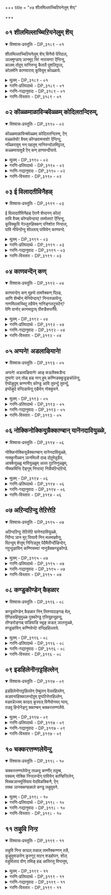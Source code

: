 +++
title = "०७ शीलमिल्लाच्चिऱियनेलुम् शॆय्"

+++


## ०१ शीलमिल्लाच्चिऱियनेलुम् शॆय्

<details open><summary>विश्वास-प्रस्तुतिः - DP_३१८९ - ०१</summary>

शीलमिल्लाच्चिऱियनेलुम् शॆय् विनैयो पॆरिदाल्,  
ञालमुण्डाय् ञानमूर् त्ति\! नारायणा\! ऎन्ऱिन्ऱु,  
कालम् तोऱुम् यानिरुन्दु कैतलै पूशलिट्टाल्,  
कोलमेनि काणवाराय् कूवियुम् कॊळ्ळाये.
</details>

<details><summary>मूलम् - DP_३१८९ - ०१</summary>

शीलमिल्लाच्चिऱियनेलुम् शॆय् विनैयो पॆरिदाल्,  
ञालमुण्डाय् ञानमूर् त्ति\! नारायणा\! ऎन्ऱिन्ऱु,  
कालम् तोऱुम् यानिरुन्दु कैतलै पूशलिट्टाल्,  
कोलमेनि काणवाराय् कूवियुम् कॊळ्ळाये.
</details>

<details><summary>गरणि-प्रतिपदार्थः - DP_३१८९ - ०१</summary>

शीलम् इल्ला = सद्गुणवॊन्दू इल्लद, चिऱियन् एलुम् = चिक्कवनादरू \(अल्पनादरू\), शॆय् विनैयो = माडिद पापवादरो, पॆरिदु आल् = हिरिदु \(बलुहॆच्चु\) अय्यो\!, ञालम् उण्डाय् = लोकगळन्नुण्डवने, ञानम्मूर् त्ति = ज्ञानस्वरूपियादवने \(ज्ञानवन्ने रूपवागि उळ्ळवने\), नारायणा = नारायणा, ऎन्ऱुऎन्ऱु = ऎन्नुत्ता ऎन्नुत्ता, कालम् दोऱुम् = ऎल्ला कालदल्लू, यान् = नानु, इरुन्दु= इरुत्ता, कैतलै इट्टाल् पूशल् = कैयन्नु तलॆयमेलॆ जोडिसि इट्टरू, कोलम् मेनि= सुन्दरवाद रूपवन्नु काणवाराय् = काणिसलारॆयल्ल, कूवियुम् = कूगि करदरू, कॊळ्ळाये = \(नन्न बिन्नहवन्नु\) स्वीकरिसलारॆयल्ल. 
</details>

<details><summary>गरणि-गद्यानुवादः - DP_३१८९ - ०१</summary>

सद्गुणवॊन्दू इल्लद चिक्कवनादरू \(अल्पनादरू\), माडिद पापवो बहळ हॆच्चु\! अय्यो\!\! लोकगळन्नुण्डवने, ज्ञानवन्ने रूपवागि \(देहवागि\) उळ्ळवने, नारायणा ऎन्दु ऎन्दु, ऎल्ला कालदल्लू नानु इरुत्ता कैयन्नु तलॆय मेलॆ जोडिसि इट्टरू, सुन्दरवाद \(निन्न\) स्वरूपदिन्द काणिसलारॆयल्ल\! कूगि करॆदरू \(नन्न बिन्नहवन्नु\) स्वीकरिसलारॆयल्ल\! 
</details>

<details><summary>गरणि-विस्तारः - DP_३१८९ - ०१</summary>

इदु तत्त्वपूर्णवाद पाशुर. भगवन्तनन्नु आश्रयिसुवुदु हेगॆ, अवन कृपॆगॆ पात्रनागुवुदक्कॆ बेकागुव मनस्सिन परिपाकवेनु, ऎम्बुदन्नु तिळिसुत्तदॆ. इन्नॊन्दु रीतियल्लि हेळबहुदादरॆ, भगवन्तनल्लि ’प्रपत्ति’ माडुव बगॆयन्नु तिळिसुत्तदॆ.

“शीलमिल्लाच्चिऱियन्” – नन्नल्लि ऒळ्ळॆय नडतॆयिल्ल. सद्गुणगळन्तु इल्लवे इल्ल. नानु बहळ अल्प मनुष्य. कॆलसक्कॆ बारदवनु. 

“शॆय् विनै पॆरिदु” – \(आदरॆ\), नन्न पादकर्मगळु अगाधवागिवॆ. ई ऎरडु विषयगळु ननगॆ चॆन्नागि अरिवागिदॆ. नन्न अल्पतन, नन्न कडुपाप, \(इवक्कॆ बरुव फलवन्नरितु ननगॆ भयवागिदॆ. आ नरक बाधॆय अरिवू ननगॆ आगिदॆ. आद्दरिन्द नानु निन्नन्नु बिडदॆ आश्रयिसिद्देनॆ\). 

इदु ’नन्न’ ऎन्दरॆ चेतनन विषय. 

“ञालम् उण्डाय्, ञानमूर् त्ति, नारायणा” – ई भागवॆल्ल सर्वेश्वरन सद्गुणगळ स्तुति. भगवन्तनु सर्वरक्षक. ऎल्ला चेतनाचेतन वस्तुगळन्नूई ऎल्ल कालदल्लू रक्षिसतक्कवनु. प्रळयकाल बन्दाग, सृष्टियॆल्लवू नाशवागद हागॆ, अदन्नॆल्ला ऒट्टागि कबळिसि, तन्न हॊट्टॆयल्लिट्टुकॊण्डु, मत्तॊन्दु सृष्टि समयदवरॆगॆ ऎल्लवन्नू कापाडुत्तानॆ. आद्दरिन्द अवनु ’लोकगळन्नुण्डवनु”. अवनु सर्वज्ञमूर्ति. ज्ञानवन्ने तन्न स्वरूपवन्नागि उळ्ळवनु. आद्दरिन्द अवनु “ज्ञानमूर्ति” अवनन्नु आश्रयिसुव ऎल्ल चेतनरन्नु नरकयातनॆयिन्द उद्धरिसतक्कवनु. आद्दरिन्द अवनु “नारायण”. 

भगवन्तन गुणस्वभावगळिगू, अवन आश्चर्याद्भुतलीलॆगळिगू तक्कन्तॆ, अवुगळन्नु कीर्तिसुवन्थ दिव्यनामगळन्नु कीर्तिसुत्ता, अवनन्नु स्मरिसिकॊळ्ळुवुदु. 

भगवन्तनन्नु ऎडॆबिडदन्तॆ स्तुतिसुत्ता, हाडुत्त, कालकळॆयुव मनुष्यन विषयदल्लि भगवन्तनु कनिकरिसुत्तानॆ. 

“कोलमेनि काणवाराय्, कूवियुम् कॊळ्ळाये” – भगवन्त, निन्नन्नु ऎडॆबिडदन्तॆ भजिसुत्तिद्दरू नीनु नन्नल्लि कनिकरिसलिल्लवल्ल. निन्न दिव्यसुन्दर स्वरूपवन्नु तोरिसलिल्लवल्ल. इष्टु कूगिकरॆदरू नीनु नन्नल्लि कृपॆदोरलिल्लवल्ल\! 

हीगॆ भक्तनादवनु भगवन्तनल्लि अङ्गलाचि बेडुवुदु. 

आळ्वाररु हेळुत्तारॆ- भगवन्त नीनु सर्वज्ञमूर्ति. ज्ञानवन्ने निन्न स्वरूपवागि उळ्लवनु. सर्वरक्षक नीनु. नरकदिन्द ऎल्ल चेतनरन्नू उद्धरिसतक्कवनु. नानादरो यावॊन्दु ऒळ्ळॆय गुणविल्लदवनु. नन्न नडतॆयू चॆन्नागिल्ल – कॆट्टद्दु. कडुपापि, ऎल्ल बगॆयल्लू नानु कॆलसक्कॆ बारदवनु. इन्थ नन्नन्नु कृपॆमाडि उद्धरिसॆन्दु निन्नन्नु आश्रयिसिद्देनॆ. निन्न नाना दिव्यनामगळन्नु ऎडॆबिडदन्तॆ हेळुत्ता इरुत्तेनॆ. नन्न कैगळन्नु जोडिसि तलॆय मेलिरिसिकॊण्डु, ’नीने गति’ ऎन्दु निन्नल्लि शरणु होगुत्तेनॆ, आदरू, नीनु नन्नल्लि करुणॆतोरि, निन्न दिव्यसुन्दररूपवन्नु तोरिसलिल्लवल्ल\! कूगि करॆदरू कनिकरिसबारदे? 

’प्रपत्ति’यल्लि – तन्नन्नु \(चेतननु\) अल्पनॆन्दू, कॆलसक्कॆ बारदवनॆन्दू, कडुपापियॆन्दू, अरितु हळिदुकॊळ्ळुवुदु. भगवन्तनन्नु सर्वज्ञनॆन्दू, सर्वरक्षकनॆन्दू, अनन्तकल्याणगुणगळुळ्ळवनॆन्दू, चेतननन्नु नरकदिन्द उद्धरिसुववनॆन्दू हॊगळुवुदु. तनगॆ भगवन्तनॊब्बने दिक्कु ऎन्दु दृढवागि नम्बि अवनु तिरुवडिगळन्नु बिडदॆ आश्रयिसुवुदु. “नीने गति” ऎम्बुदु अदर मूल तत्त्व. भगवद्विषयवन्नु सदा ऒन्दल्ल ऒन्दु रीतियल्लि तिळियलु यत्निसुवुदु. भगवन्तनिगे तन्न ऎल्ल भारवन्नू वहिसिबिडुवुदु – इवु बलु मुख्य.
</details>

## ०२ कॊळ्ळमाळाविन्बवॆळ्ळम् कोदिलतन्दिरुम्,

<details open><summary>विश्वास-प्रस्तुतिः - DP_३१९० - ०२</summary>

कॊळ्ळमाळाविन्बवॆळ्ळम् कोदिलतन्दिरुम्, ऎन्  
वळ्ळलेयो\! वैयम् कॊण्डवामनावो\! ऎन्ऱिन्ऱु,  
नळ्ळिरावुम् नन् पहलुम् नानिरुन्दोलमिट्टाल्,  
कळ्ळमायावुन्नै ऎन् कण् हाणवन्दीयाये.
</details>

<details><summary>मूलम् - DP_३१९० - ०२</summary>

कॊळ्ळमाळाविन्बवॆळ्ळम् कोदिलतन्दिरुम्, ऎन्  
वळ्ळलेयो\! वैयम् कॊण्डवामनावो\! ऎन्ऱिन्ऱु,  
नळ्ळिरावुम् नन् पहलुम् नानिरुन्दोलमिट्टाल्,  
कळ्ळमायावुन्नै ऎन् कण् हाणवन्दीयाये.
</details>

<details><summary>गरणि-प्रतिपदार्थः - DP_३१९० - ०२</summary>

कॊळ्ळ = अनुभविसुत्ता इद्दरू, माळा = तृप्तियिल्लद \(मुगियद\), इन्बम् वॆळ्ळम् = आनन्दद प्रवाहवन्नु, कोदिल \(कोदु इल\) = कॊरतॆ इल्लदन्तॆ, तन्दिरुम् = दयॆनीडिरुव, ऎन् = नन्न वळ्ळलै = महोपकारियन्नु \(औदार्यवुळ्ळवनन्नु\), वैयम् कॊण्ड = ऎल्ल लोकगळन्नू दानवागि पडॆद, वामना = वामनमूर्तिये, ओ ओ ऎन्ऱ ऎन्ऱु = अङ्गलाचि करॆयुत्ता, नळ् रावुम् = नडुरात्रियू, नल्पहलुम् = \(ऒळ्ळॆय\) नडुहगलू, नान् = नानु, इरुन्दु = आशॆयिन्द इरुत्ता, ओलम् इट्टाल् = कूगि करॆयुत्तिद्दरू, कळ्ळम्माया = कृत्रिमनाद मायाविये, उन्नै = निन्नन्नु, ऎन् कण् = नन्न कण्णुगळु, काण = काणुवन्तॆ \(कण्डु आनन्दिसुवन्तॆ\), वन्दु = बन्दु, ईयाये \(सन्तोषवन्नु\) कॊडलारॆया? 
</details>

<details><summary>गरणि-गद्यानुवादः - DP_३१९० - ०२</summary>

अनुभविसुत्ता इद्दरू मुगियद आनन्दद प्रवाहवन्नु कॊरतॆ इल्लदन्तॆ दयॆनीडिरुव नन्न महोपकारियन्नु ऎल्ला लोकगळन्नू दानवागि पडॆदुकॊण्ड वामना ऎन्दु अङ्गलाचि करॆयुत्ता नडुरात्रियू नडुहगलू \(हगलू इरुळू\) नानु आशॆयिन्द कूडि कूगि करॆयुत्तिद्दरू कृत्रिमनाद \(कपट\) मायाविये, निन्नन्नु नन्न कण्णुगळु काणुवन्तॆ \(कण्डु आनन्दिसुवन्तॆ\) बन्दु \(सन्तोषवन्नु\) कॊडलारॆया? 
</details>

<details><summary>गरणि-विस्तारः - DP_३१९० - ०२</summary>

ई पाशुरदल्लि तावु बहळ आशॆयिन्द भजिसुत्तिरुव सर्वेश्वरन दिव्यस्वरूपवन्नु कण्तुम्ब काणबेकॆन्दु आळ्वाररु तम्म अतीव तवकवन्नु तोडिकॊळ्ळुत्तारॆ. 

भगवन्तनु कृपाळु. परमोपकारि. आश्रितरन्नु बिडदॆ रक्षिसतक्कवनु. अवरन्नु उद्धरिसुत्तानॆ. आदरॆ, अवनु आश्चर्यकारि. यारिगॆ याव बगॆयल्लि तानु प्रत्यक्षवागि, दर्शनकॊट्टु, हेगॆ अवरन्नु उद्धरिसुवनु ऎम्बुदक्कॆ ’वामना’वतारवे साक्षि. वामननागि बन्दु पडॆदुकॊण्डद्दु मूरु हॆज्जॆ नॆलवन्नु. अदे मूरु हॆज्जॆगळ अळतॆयिन्द ऎल्ला लोकगळन्नू तन्नदागिमाडिकॊण्डद्दल्लदॆ, दानवन्नु मनसार नीडिद बलिचक्रवर्तियन्नू उद्धरिसिदनु. 

आळ्वाररु हेळुत्तारॆ- भगवन्त, निन्नन्नु भजिसि, पूजिसि, नलिदु, हाडुत्तिरुव ननगॆ तृप्तियागुवन्तॆ, आनन्दद प्रवाहवन्ने नन्न कडॆगॆ हरिसि उपकारमाडिद्दी. निन्नन्नु कण्तुम्ब नोडबेकॆम्ब हम्बल ननगॆ बहळवागिदॆ. अदक्कागि नानु हगलू इरुळू ऎडॆबिडदन्तॆ निन्न दिव्यनामगळन्नु बळसिकॊण्डु निन्नन्नु कूगिकरॆयुत्तले इद्देनॆ. निन्न दिव्यसुन्दर रूपवन्नु नन्न कण्णुगळु तृप्तियिन्द नोडि आनन्दिसुवन्तॆ प्रत्यक्षवागि निल्ललारॆयल्ल\! 

भगवन्तनॊडनॆ कूडिकॊळ्ळुव तनक भक्तनिगॆ तृप्ति ऎम्बुदिल्ल. अवन आशॆगॆ कॊनॆयिल्ल. अदु हॆच्चुत्तले होगुवुदु.
</details>

## ०३ ई विलादतीविनैहळ्

<details open><summary>विश्वास-प्रस्तुतिः - DP_३१९१ - ०३</summary>

ई विलादतीविनैहळ् ऎत्तनै शॆय्दनन् कॊल्\!  
तावि वैयम् कॊण्डवॆन्दाय्\! तामोतरा\! ऎन्ऱिन्ऱु,  
कूविक्कूवि नॆञ्जुरुहिक्कण् पनिशोरा निन्ऱाल्,  
पावि नीयॆन्ऱॊन्ऱु शॊल्लाय् पावियेन् काणवन्दे.
</details>

<details><summary>मूलम् - DP_३१९१ - ०३</summary>

ई विलादतीविनैहळ् ऎत्तनै शॆय्दनन् कॊल्\!  
तावि वैयम् कॊण्डवॆन्दाय्\! तामोतरा\! ऎन्ऱिन्ऱु,  
कूविक्कूवि नॆञ्जुरुहिक्कण् पनिशोरा निन्ऱाल्,  
पावि नीयॆन्ऱॊन्ऱु शॊल्लाय् पावियेन् काणवन्दे.
</details>

<details><summary>गरणि-प्रतिपदार्थः - DP_३१९१ - ०३</summary>

ईवु इलाद = कॊनॆयिल्लदन्तॆ, तीविनैहळ् = पापकार्यगळन्नु, ऎत्तनै = ऎष्टन्नो, \(ऎष्टु\) शॆय् दनन् कॊल् = माडिद्देनो काणॆ, तावि = बॆळॆदु \(विस्तरिसि\), वैयम् = लोकगळन्नु, कॊण्ड = अळॆदुकॊण्ड, ऎन् ताय् = नन्न तन्दॆये, तामोतरा = दामोदरा, ऎन्ऱुऎन्ऱु = ऎन्नुत्ता ऎन्नुत्ता, कूवि कूवि = कूगि कूगि, नॆञ्जु = मनस्सु, उरुहि = करगि, कण् = कण्णुगळल्लि, पनि शोरानिन्ऱाल् = नीरु सुरियुत्तिरलागि, पाविनी= नीनु पापि, ऎन्ऱु = ऎन्दु \(बगॆदु\), ऒन्ऱु शॊल्लाय् = ऒन्दन्नू \(एनन्नू\) हेळलारॆयल्ल, पावियेन् = पापियाद नानु, काण = नोडुवन्तॆ, वन्दे = बन्दु. 
</details>

<details><summary>गरणि-गद्यानुवादः - DP_३१९१ - ०३</summary>

कॊनॆयिल्लदन्तॆ पापकार्यगळन्नु ऎष्टॆष्टु माडिद्देनो काणॆ. बॆळॆदु\(विस्तरिसि\) लोकगळन्नु अळॆदुकॊण्ड नन्न स्वामिये, दामोदरा ऎन्नुत्ता ऎन्नुत्ता कूगि कूगि, मनस्सु करगि, कण्णुगळल्लि नीरु सुरिसुत्तिरलागि, नीनु पापि ऎन्दु बगॆदु एनॊन्दन्नू हेळलारॆयल्ल, पापियाद नानु काणुवन्तॆ बन्दु. 
</details>

<details><summary>गरणि-विस्तारः - DP_३१९१ - ०३</summary>

हिन्दिन पाशुरद विषयवन्नु इल्लियू मुन्दुवरिसलागुत्तदॆ. “तावि वैयुम् कॊण्ड वॆन्दाय्” – इदु भगवन्तन अप्रतिम अद्भुत सामर्थ्यवन्नु तिळिसुत्तदॆ. भगवन्तनु वामनवटुवागि बलिचक्रवर्तियल्लि मूरडि नॆलवन्नुयाचिसि, पडॆदुकॊण्ड बळिक, ताने त्रिविक्रमनागि बॆळॆदनु. मत्तु तन्न ऒन्दु पादवन्नु विस्तरिसि इडिय भूमण्डलवन्नु अळॆदुकॊण्डनु. मत्तॊन्दु पादवन्नु विस्तरिसि, मेलण एळु लोकगळन्नू व्यापिसि, अळॆदुकॊण्डनु. मूरनॆय हॆज्जॆय नॆलक्कागि ऎल्लियू स्थळविल्लदिद्दुदरिन्द, अदन्नु बलिचक्रवर्तिय तलॆय मेलिट्टु अवनन्नु अनुग्रहिसिदनु. 

“दामोदरा” – इदु भगवन्तन श्रीकृष्णावतारद प्रसङ्गवन्नु हेळुत्तदॆ. श्रीकृष्णनु बालकनागि नन्दगोकुलदल्लि बॆळॆयुत्तिरुवाग, अवनु नाना चेष्टॆगळन्नु माडुत्तिद्दनु. गॊल्लतियर मनॆगळिगॆ कळ्ळतनदिन्द प्रवेशिसि, अवरु कूडिट्टिद्द बॆण्णॆ, तुप्प, मॊसरन्नु तिन्दु बिडुत्तिद्दनु. गॊल्लतियरु यशोदॆयु गण्टुगण्टाद तुण्डुहग्गदिन्द अवनन्नु कट्टिहाकिदळु. हग्गदिन्द ऒरळुकल्लिगॆ कट्टि हाकिसिकॊण्ड कारणदिन्द अवनिगॆ “दामोदर” ऎन्दु हॆसरायितु. 

आळ्वाररु हेळुत्तारॆ- भगवन्त, नन्न स्थितियेनॆन्दु ननगॆ चॆन्नागि अरिविदॆ. जन्मजन्मान्तरगळिन्दलू नानु ऎष्टॆष्टु पापगळन्नु माडिद्देनॆयो काणॆ. नानु कडुपापि ऎम्बुदन्नु नानु चॆन्नागि बल्लॆ. नीनादरो महामहिम. हॆज्जॆगळन्नु विस्तरिसि, लोकगळन्नॆल्ला अळॆदुकॊण्डवनु नीनु. नन्नल्लि नीनु कनिकरिसबहुदॆन्दु निन्न दिव्यनामगळन्नु हिडिदु ऎडॆबिडदन्तॆ निन्नन्नु कूगि करॆयुत्तिद्देनॆ. नन्न कण्णुगळल्लि नीरु तुम्बिकॊळ्ळुत्तदॆ. नीरु सुरियुत्तदॆ. नन्न ई स्थितियल्लियू नन्नल्लि असड्डॆ तोरबहुदे? कनिकरिसबारदे? अथवा, नन्नन्नु ’पापि’ ऎन्दु बगॆदॆया? निन्नन्नु नानु कण्णार कण्डु नलिदाडुवन्तॆ नन्न मुन्दॆ बन्दु तोरिकॊळ्ळबारदे?
</details>

## ०४ काणवन्दॆन् कण्

<details open><summary>विश्वास-प्रस्तुतिः - DP_३१९२ - ०४</summary>

काणवन्दॆन् कण् मुहप्पे तामरैक्कण् पिऱऴ,  
आणि शॆम्बॊन् मेनियॆन्दाय्? निन्ऱरुळायॆन्ऱु,  
नाणमिल्लाच्चिऱु तहैयेन् नानिङ्गलट्रुवदॆन्?  
पेणि वानोर् काणमाट्टाय् पीरुडैयप्पनैये.
</details>

<details><summary>मूलम् - DP_३१९२ - ०४</summary>

काणवन्दॆन् कण् मुहप्पे तामरैक्कण् पिऱऴ,  
आणि शॆम्बॊन् मेनियॆन्दाय्? निन्ऱरुळायॆन्ऱु,  
नाणमिल्लाच्चिऱु तहैयेन् नानिङ्गलट्रुवदॆन्?  
पेणि वानोर् काणमाट्टाय् पीरुडैयप्पनैये.
</details>

<details><summary>गरणि-प्रतिपदार्थः - DP_३१९२ - ०४</summary>

काणवन्दु = नानु काणुवन्तॆ बन्दु ऎन् = नन्न, कण् मुहप्पे = कण्ण मुन्दॆये, तामरैक्कण् = तावरॆयन्तिरुव \(निन्न\) कण्णुगळु, पिऱऴ = प्रकाशिसुत्तिरलु, आणि = अप्पटवाद, शॆम् पॊन् = कॆम्पुचिन्नद, मेनि = स्वरूपवुळ्ळ, ऎन्दाय् = नन्न स्वामिये, निन्ऱु अरुळाय् = निन्तु कृपॆमाडु, ऎन्ऱु= ऎन्दु, नाणम् इल्ला = लज्जॆ इल्लद, शिऱुतहैयेन् = अल्पतनदवनाद नानु, नान् = नानु, इङ्गु = इल्लि, अलट्रुवदु ऎन् = ऒदरुत्तिरुवुदरिन्द एनु प्रयोजन, पेणि = आशॆयिन्द, वानोर् = ब्रह्मादि देवतॆगळु, काण माट्टाय् = काणिसिकॊळ्ळलारदवने, पीडु उडै = हिरिमॆयुळ्ळ, अप्पनैये = स्वामियन्ने, 
</details>

<details><summary>गरणि-गद्यानुवादः - DP_३१९२ - ०४</summary>

अप्पटवाद कॆम्पुचिन्नद स्वरूपवुळ्ळ नन्न स्वामिये, ब्रह्मादि देवतॆगळु आशॆयिन्द \(प्रार्थिसिदरू\) काणलारद हिरिमॆयुळ्ळ स्वामियन्ने \(निन्नन्नु\) काणलारद हिरिमॆयुळ्ळ स्वामियन्ने \(निन्नन्नु\) नानु काणुवन्तॆ बन्दु नन्न कण्ण मुन्दॆये \(निन्न\) तावरॆ कण्णुगळु हॊळॆयुत्तिरुवन्तॆ निन्तु कृपॆमाडॆन्दु लज्जॆयिल्लद अल्पतनदवनाद नानु इल्लि ऒदरुत्तिरुवुदरिन्द एनु प्रयोजन? 
</details>

<details><summary>गरणि-विस्तारः - DP_३१९२ - ०४</summary>

आळ्वाररु हेळुत्तारॆ- भगवन्त निन्न देहद बण्ण अपरञ्जि चिन्नद हागॆ, अदर हॊळपिनिन्दलू कूडिदॆ. चिन्नदष्टे परिशुद्धवादद्दु. ब्रह्मादि देवतॆगळिगू सुलभवागि साध्यविल्ल. अन्थ विशिष्टवाद हिरिमॆयन्नु नीनु पडॆदुकॊण्डिद्दीयॆ. निन्न आ दिव्यस्वरूपदिन्दले बन्दु नन्न कण्ण मुन्दॆ तोरिकॊळ्ळबेकॆन्दु नानु निन्नन्नु अङ्गलाचि बेडिकॊळ्ळुत्तेनॆ. विशालवू सुन्दरवू आद तावरॆ हूविन ऎसळिनन्तॆ निन्न कण्णुगळु निन्न कटाक्षद दृष्टियन्नु नन्न मेलॆ हरिसलि, नन्नन्नु अनुग्रहिसलि ऎन्दु अल्पनाद नानु ऎडॆबिडदन्तॆ बेडुत्तिद्देनॆ. हीगॆ, लज्जॆयिल्लदन्तॆ नानु निन्न दिव्यनामगळन्नु गट्टियागि हेळुत्ता इद्दरू, निन्न कृपॆ नन्न मेलॆ उण्टागलिल्लवल्ल. निन्न नामसङ्कीर्तनॆयिन्द प्रयोजनवादरू एनादन्तायितु? 

भक्तनु तन्न नीचत्ववन्नू, भगवन्तन विशिष्ट हिरिमॆयन्नू हेळि भगवन्तनन्नु स्तुतिसुत्ता, स्वामिय कृपॆगागि बेडुवुदु ’नैच्यानुसन्धान’ ऎन्नल्पडुत्तदॆ.
</details>

## ०५ अप्पने\! अडलाऴियाने\!

<details open><summary>विश्वास-प्रस्तुतिः - DP_३१९३ - ०५</summary>

अप्पने\! अडलाऴियाने\! आऴ् कडलैक्कडैन्द  
तुप्पने\! उन् तोळ् हळ् नान् हुम् कण्णिडक्कूडुङ्कॊलॆन्ऱु,  
ऎप्पॊऴुदुम् कण्णनीर् कॊण्डु आवि तुवर्न्दु तुवर्न्दु,  
इप्पॊऴुदे वन्दिडायॆन्ऱु एऴैयेन् नोक्कुवने.
</details>

<details><summary>मूलम् - DP_३१९३ - ०५</summary>

अप्पने\! अडलाऴियाने\! आऴ् कडलैक्कडैन्द  
तुप्पने\! उन् तोळ् हळ् नान् हुम् कण्णिडक्कूडुङ्कॊलॆन्ऱु,  
ऎप्पॊऴुदुम् कण्णनीर् कॊण्डु आवि तुवर्न्दु तुवर्न्दु,  
इप्पॊऴुदे वन्दिडायॆन्ऱु एऴैयेन् नोक्कुवने.
</details>

<details><summary>गरणि-प्रतिपदार्थः - DP_३१९३ - ०५</summary>

अप्पने = नन्न तन्दॆये \(सृष्टिगॆल्ला तन्दॆये\), अडल् आऴियाने = बलिष्ठवाद \(सुप्रसिद्धवाद\) चक्रायुधवन्नु धरिसिरुववने, आऴ् कडलै = गम्भीरवाद \(बहळ आळवाद\) कडलन्नु, कडैन्द = कडॆद, तुप्पने = चतुरने \(हिरिमॆयुळ्ळवने\), उन् = निन्न, तॊळ् हळ् नान् हुम् = निन्न नाल्कु तोळुगळन्नू, कण्डिडक्कुडुम् कॊल् = कण्डुकॊळ्ळबहुदो, ऎन्ऱु = ऎन्दु, ऎप्पॊऴुदुम् = ऎल्ला कालगळल्लू, कण्ण नीर् कॊण्डु = कण्णीरु सुरिसुत्ता, आवि तुवर्न्दु तुवर्न्दु = प्राणगळु सॊरगिसॊरगि, इप्पॊऴुदे = ईगले, वन्दिडाय् = बन्दु बिडु, ऎन्ऱु= ऎन्दु, एऴैयेन् = बडवनाद नानु, मोक्कुवने = निरीक्षिसुत्तिद्देनॆ. 
</details>

<details><summary>गरणि-गद्यानुवादः - DP_३१९३ - ०५</summary>

तन्दॆये, सुप्रसिद्धवाद\(बलिष्ठ\) चक्रायुधवन्नु धरिसिदवने, आळवाद \(गम्भीरवाद\) कडलन्नुकडॆद चतुरने \(समर्थने\), निन्न नाल्कु तोळुगळन्नू कण्डुकॊळ्ळबहुदॆन्दु ऎल्ला कालगळल्लू कण्णीरु सुरिसुत्ता प्राणगळु सॊरगि सॊरगि, ईगले बन्दुबिडु ऎन्दु बडवनाद नानु निरीक्षिसुत्तिद्देनॆ.
</details>

<details><summary>गरणि-विस्तारः - DP_३१९३ - ०५</summary>

“अप्पने” – तन्न सृष्टियल्लि ऎल्लवन्नू याव बगॆय तारतम्यवू इल्लदन्तॆ प्रीति वात्सल्यगळिन्द साकि सलहुववनु भगवन्तनाद्दरिन्द अवनन्नु ’तन्दॆ’ ऎन्नलागुत्तदॆ. इदु भगवन्तन वात्सल्यगुण. 

“अडलाऴियाने” – भगवन्तन कैयल्लि अत्यन्त बलिष्ठवाद चक्रायुधविदॆ. ऎन्थ शूर शत्रुवे आदरू अवनन्नु सदॆबडियबल्लदु अदु. इदु भगवन्तन सामर्थ्यगुण- शौर्य. 

“आऴ् कडलै कडैन्द तुप्पने” – परस्पर बद्धवैरिगळाद देवासुररिन्दले आळवाद पाल्गडलन्नु कडॆयिसि, अमृतवन्नु पडॆदु, अदन्नु देवतॆगळिगॆ मात्रवे हञ्चि, अवरन्नुअमरन्नागिसिदनु. इदु भगवन्तन चातुर्यगुण. 

“उन् तोळ् हळ् नान् हुम् कण्डिडक्कूडुम् कॊल्” – इदु भगवन्तन असाधारण सौन्दर्यवन्नु सूचिसुत्तदॆ. देवादि देवतॆगळपैकि, श्रीमहाविष्णुविगॆ मात्रवे नाल्कु तोळुगळु. अवुगळ ऒन्दॊन्दरल्लू ऒन्दॊन्दु दिव्यायुधवन्नु धरिसिद्दानॆ. आद्दरिन्द अवनु दिव्यसुन्दरमूर्ति. 

“ऎप्पॊऴुदुम् कण्णनीर् कॊण्डु, आवि तुवर्न्दु तुवर्न्दु इप्पॊऴुदे वन्दिडायॆन्ऱु एऴैयेन् नोक्कुवने” – भगवन्त सौलभ्यादि गुणगळिन्द शोभिसुत्तानॆन्दू, अवनन्नु ईगले काणबेकॆन्दू हम्बलिसुत्ता सॊरगि हम्बलिसुववरु भगवद्भक्तरु,

आळ्वाररु हेळुत्तारॆ- तन्दॆयन्तॆ प्रीतिवात्सल्यगळुळ्ळवने, ऎन्थ शत्रुवन्नादरू तुण्डरिसबल्ल चक्रायुधवन्नु धरिसिरुव समर्थने, असाध्यवाद आळवाद पाल्गडलन्नु कडॆयिसिद साटियिल्लद चतुरने, चतुर्भुजगळिन्द कूडिद निन्न दिव्यसुन्दररूपवन्नु नोडलु ननगॆ करुणिसु ऎन्दु ऎडॆबिडदन्तॆ हम्बलिसुत्त, कण्णीरु सुरिसुत्ता, सॊरगि बॆण्डागिद्देनॆ. ईगलादरू निन्न सुन्दर रूपवन्नुनोडि नलियलु अवकाशकॊडॆन्दु आशॆयिन्द कादिद्देनॆ.
</details>

## ०६ नोक्किनोक्कियुन्नैक्काण्बान् यानॆनदावियुळ्ळे,

<details open><summary>विश्वास-प्रस्तुतिः - DP_३१९४ - ०६</summary>

नोक्किनोक्कियुन्नैक्काण्बान् यानॆनदावियुळ्ळे,   
नाक्कुनीळ्वन् ञानमिल्लै दाळ् दोऱुमॆन्नुडैय,  
आक्कैयुळ्ळु मावियुळ्ळुम् अल्ल पुऱत्तिनुळ्ळुम्,   
नीक्कमिन्ऱि ऎङ्गुम् निन्ऱाय्\! निन्नैयऱिन्दऱिन्दे.
</details>

<details><summary>मूलम् - DP_३१९४ - ०६</summary>

नोक्किनोक्कियुन्नैक्काण्बान् यानॆनदावियुळ्ळे,   
नाक्कुनीळ्वन् ञानमिल्लै दाळ् दोऱुमॆन्नुडैय,  
आक्कैयुळ्ळु मावियुळ्ळुम् अल्ल पुऱत्तिनुळ्ळुम्,   
नीक्कमिन्ऱि ऎङ्गुम् निन्ऱाय्\! निन्नैयऱिन्दऱिन्दे.
</details>

<details><summary>गरणि-प्रतिपदार्थः - DP_३१९४ - ०६</summary>

नोक्किनोक्कि = ऎल्लॆल्लियू नोडि नोडि, उन्नै= निन्नन्नु, काण्बन् यान् = नानु नोडुवुदक्कागि, ऎनदुआवियुळ्ळे = नन्नमनस्सिनल्लि, नाक्कुनीळ्वन् = नालगॆयन्नु चाचुत्तेनॆ \(हम्बलिसुत्तेनॆ\), ञानम् इल्लै= ननगॆ तिळिवळिकॆयिल्ल. नाळ् दोऱुम् = ऎल्ला कालगळल्लू, ऎन्नुडैय = नन्न आक्कै उळ्ळुम् = देहदल्लियू, आवि उळ्ळुम् = प्राणदल्लियू \(आत्मनल्लियू\), अल्ल = अल्लदॆ, पुऱत्तिनुळ्ळुम् = हॊरगडॆयू \(इन्द्रियगळल्लियू\), नीक्कम् इन्ऱि= बिडदन्तॆ, ऎङ्गुम् निन्ऱाय् = ऎल्लॆल्लियू इरुत्तीयॆ \(इरुववने\). 
</details>

<details><summary>गरणि-गद्यानुवादः - DP_३१९४ - ०६</summary>

ऎल्ला कालगळल्लियू नन्न देहदल्लियू आत्मदल्लियू, अल्लदॆ, हॊरगडॆयू \(इन्द्रियगळल्लियू\) स्वल्पवू अवकाशविल्लदन्तॆ ऎल्लॆल्लियू इरुववने, ऎल्ला कडॆगळल्लू नोडुत्ता निन्नन्नु काणबेकॆन्दु नन्न मनस्सिनल्लिये हम्बलिसुत्तिद्देनॆ. ननगॆ तिळिवळिकॆयिल्ल. 
</details>

<details><summary>गरणि-विस्तारः - DP_३१९४ - ०६</summary>

भगवन्तनु अवन स्वस्वरूपदल्लि बाह्येन्द्रियगळिगॆ कण्डु बरुवुदिल्ल. अवनन्नु कण्णार काणबेकॆन्दु हम्बलिसुवुदु मौढ्यवे सरि. अवनु इल्लद स्थळविल्ल, इल्लद वस्तुविल्ल. ऎल्ला वस्तुगळ देहवागि, आत्मवागि ऎल्लॆल्लू तुम्बिकॊण्डिद्दानॆ. अवनन्नु भक्तिमाडि, मनसार चिन्तिसि, परोक्षवागिये कण्डुकॊळ्ळबेकु. 

आळ्वाररु हेळुत्तारॆ- भगवन्त, नीने नन्न देह, नन्न आत्म, नन्न इन्द्रियगळु मत्तु नन्न हॊरगॆ ऎल्लॆल्लू काणुव ऎल्ला वस्तुगळु नीने आगिद्दीयॆ. सर्वव्यापियाद निन्नन्नु कण्तुम्ब नोडबेकॆन्दु नानु, तिळिवळिकॆ इल्लदवनागि, ऎल्ला कडॆयू नोडुत्ता निरीक्षिसुत्तिद्देनल्ल\!
</details>

## ०७ अऱिन्दऱिन्दु तेऱित्तेऱि

<details open><summary>विश्वास-प्रस्तुतिः - DP_३१९५ - ०७</summary>

अऱिन्दऱिन्दु तेऱित्तेऱि यानॆनदावियुळ्ळे,  
निऱैन्द ञान मूर् त्तियायै निन् मलमाहवैत्तु,  
पिऱन्दुम् शॆत्तुम् निन्ऱिडऱुम् पेदैमैतीर्न्दॊऴिन्देन्,  
नऱुन्दुऴायिन् कण्णियम्मा\! नानुन्नैक्कण्डुकॊण्डे.
</details>

<details><summary>मूलम् - DP_३१९५ - ०७</summary>

अऱिन्दऱिन्दु तेऱित्तेऱि यानॆनदावियुळ्ळे,  
निऱैन्द ञान मूर् त्तियायै निन् मलमाहवैत्तु,  
पिऱन्दुम् शॆत्तुम् निन्ऱिडऱुम् पेदैमैतीर्न्दॊऴिन्देन्,  
नऱुन्दुऴायिन् कण्णियम्मा\! नानुन्नैक्कण्डुकॊण्डे.
</details>

<details><summary>गरणि-प्रतिपदार्थः - DP_३१९५ - ०७</summary>

अऱिन्दु अऱिन्दु = तिळिदु तिळिदु, तेऱि तेऱि = ज्ञानवन्तनागि, यान् = नानु, ऎनदु आवि उळ्ळे = नन्न मनस्सिनल्लि \(नन्नआत्मन ऒळगॆ\), निऱैन्द = तुम्बिकॊण्डिरुव, ञानम् मूर् त्ति यायै = ज्ञानस्वरूपियागि, निन् मलम् आह = परिशुद्धवागि, वैत्तु = इट्टु, पिऱन्दुम् शॆत्तुम् = हुट्टुत्तलूसायुत्तलू निन्ऱु = इरुत्ता, इडऱुम् = सङ्कटवन्नू, पेदैमै = अज्ञानवन्नू, तीर्न्दु = दाटि, ऒऴिन्देन् = नीगिदॆनु, नऱु तुऴायिन् = परिमळ तुम्बिद तुलसिय, कण्णि = हारद, अम्म = स्वामिये, नान् = नानु, उन्नै = निन्नन्नु, कण्डुकॊण्डे = निन्नन्नु कण्डुकॊण्ड बळिकले. 
</details>

<details><summary>गरणि-गद्यानुवादः - DP_३१९५ - ०७</summary>

परिमळ तुम्बिद तुलसिय हारवन्नु धरिसिद \(नन्न\) स्वामिये, निन्नन्नु नानु कण्डुकॊण्ड बळिक, तिळिदु तिळिदु तुम्ब ज्ञानवन्तनागि, नन्न मनस्सिनल्लि \(अन्तरङ्गदल्लि\) ज्ञानस्वरूपियाद निन्नन्नु परिशुद्धवागि इट्टुकॊण्डु, हुट्टुत्तलू सायुत्तलू इरुत्ता, सङ्कटवन्नू अज्ञानवन्नू पूर्तियागि नीगिदॆनु. 
</details>

<details><summary>गरणि-विस्तारः - DP_३१९५ - ०७</summary>

हिन्दिन पाशुरदल्लि आळ्वाररु भगवन्तनु ऎल्लॆल्लू ऎल्ला वस्तुगळल्लू कूडिकॊण्डिद्दानॆन्दु तमगॆ तिळिवळिकॆयायितॆन्दु हेळिदरु. भगवन्तनु सर्वव्यापियागि हेगॆ ऎल्लॆल्लू नॆलसिद्दानॆम्ब अवन स्वरूपवन्नु अरितुकॊळ्ळुव ई उपायवन्नु कण्डुकॊण्डबळिक, अदरिन्द तमगॆ आगुव उपयोगवेनु ऎम्बुदन्नु इल्लि हेळलागुत्तदॆ. 

आळ्वाररु हेळुत्तारॆ- परिमळ तुम्बिद तुलसिय हारवन्नु धरिसिरुव सर्वेश्वरने, निन्न कृपॆयिन्द निन्न सर्वव्यापित्ववन्नु नन्न ऒळगू हॊरगू, ऎल्लॆल्लू, ऎल्ला वस्तुगळल्लियू इरुव ज्ञानवन्नु कण्डुकॊण्डॆनष्टॆ. ई ज्ञानवु ननगॆ क्रमक्रमवागिये ऒदगि बन्दद्दु. निन्न विषयवन्नु अरितु, अरितु, तिळिवळिकॆयन्नु हॆच्चिसिकॊळ्ळुत्ता, नन्न हुट्टुसावुगळन्नु अनुभविसुत्ता, अदर सङ्कटवन्नू अज्ञानवन्नू पुर्तियागि नीगिकॊण्डॆ. निन्न कृपॆयिन्द, निन्नन्नु परिशुद्धवाद ज्ञानस्वरूपियागिये नन्न अन्तरङ्गदल्लि इट्टुकॊण्डिद्देनॆ. 

भगवन्तनु करुणिसिद हॊरतु, अवनन्नु अरितुकॊळ्ळुव उपायवागलि, अवनन्नु सेरुव मार्गवागलि तिळियुवुदिल्ल. ई तिळिवळिकॆ क्रमक्रमवागि अनेक जन्मगळ फलवागि उण्टागुत्तदॆ. इदरिन्द सांसारिक कष्टकोटलॆगळ अरिवू अदन्नु तप्पिसिकॊळ्ळुव बगॆयू तिळियुत्तदॆ. तुम्बिकॊण्डिरुव अज्ञानवू क्रमेण नाशहॊन्दि अवनु ज्ञानपूर्ण भक्तनागुत्तानॆ. भगवन्तनिगॆ प्रीतिपात्रनागुत्तानॆ.
</details>

## ०८ कण्डुकॊण्डेन् कैहळार

<details open><summary>विश्वास-प्रस्तुतिः - DP_३१९६ - ०८</summary>

कण्डुकॊण्डेन् कैहळार निन् तिरुप्पादङ्गळ् मेल्,  
ऎण्डिसहियुमुळ्ळ पूक्कॊण्डु एत्तियुहन्दुहन्दु,  
तॊण्डरोङ्गळ् पाडियाडि च्चूऴ् कडल् ञालत्तुळ्ळे,  
वण्डुऴायिन् कण्णिवेन्दे\! वन्दिहहिल्लाये.
</details>

<details><summary>मूलम् - DP_३१९६ - ०८</summary>

कण्डुकॊण्डेन् कैहळार निन् तिरुप्पादङ्गळ् मेल्,  
ऎण्डिसहियुमुळ्ळ पूक्कॊण्डु एत्तियुहन्दुहन्दु,  
तॊण्डरोङ्गळ् पाडियाडि च्चूऴ् कडल् ञालत्तुळ्ळे,  
वण्डुऴायिन् कण्णिवेन्दे\! वन्दिहहिल्लाये.
</details>

<details><summary>गरणि-प्रतिपदार्थः - DP_३१९६ - ०८</summary>

कण्डुकॊण्डु = अरितु, कण्डुकॊण्डु, ऎन् कैहळ् आर = नन्न कैगळ आशॆ तीरुवन्तॆ, निन् तिरुप्पादङ्गळ् मेल् = निन्न पवित्रवाद पादगळ मेलॆ, ऎण् तिशैयुम् उळ्ळ = ऎण्टु दिक्कुगळल्लू इरुव, पू कॊण्डु = हूगळन्नु तन्दु, एत्ति = स्तुतिसि, उहन्दु उहन्दु = तुम्ब आनन्दिसि, तॊण्डरोङ्गळ् = भक्तरु कूडि, पाडि आडि = हाडुत्ता कुणिदाडुत्ता, शूऴ् कडल् = सुत्तुवरिद कडलु, ञालत्तुळ्ळे = \(ई\) भूलोकदल्लि, वण् तुऴायिन् = सुन्दरवाद तुलसिय, कण्णि = हारद, वेन्दे = ऒडॆयने, वन्दिडहिल्लाये = बन्दु बिडलारॆयल्ल. 
</details>

<details><summary>गरणि-गद्यानुवादः - DP_३१९६ - ०८</summary>

सुन्दरवाद तुलसिय हारद स्वामिये, निन्नन्नु अरितु कण्डुकॊण्डु, नन्न कैगळ आशॆ तीरुवन्तॆ, निन्न पवित्रवाद पादगळ मेलॆ ऎण्टुदिक्कुगळल्लू इरुव हूगळन्नु तन्दु, स्तुतिसि, तुम्ब आनन्दिसि, भक्तरॊडनॆ कूडि हाडुत्ता कुणिदाडुत्ता सुत्तुवरिद कडलुळ्ळ \(ई\) भूलोकदल्लि बन्दु बिडलारॆयल्ल. 
</details>

<details><summary>गरणि-विस्तारः - DP_३१९६ - ०८</summary>

हिन्दिन पाशुरदल्लि भगवत्स्वरूपवन्नु तावु चॆन्नागि अरितुकॊण्डिरुवुदागियू, आ सर्वव्यापि स्वरूपवन्ने मनस्सिनल्लि तुम्बिकॊण्डिरुवुदागियू आळ्वाररु हेळिदरु. ई पाशुरदल्लि आ विषयवन्नु मुन्दुवरिसुत्तिद्दारॆ. 

आळ्वाररु हेळुत्तारॆ- भगवन्त, निन्न सर्वव्यापित्ववन्नु अरितुकॊण्ड नानु निन्नल्लि भक्तिमाडुवुदन्नु कलितॆ. ऎल्ला कडॆगळिन्दलू ऒळ्ळॆय हूगळन्नु तन्दु, निन्न पवित्रवाद पादगळन्नु पूजिसुत्तेनॆ. निन्नन्नु बगॆबगॆयागि स्तुतिसुत्तेनॆ. निन्न पूजॆयल्लू स्तुतियल्लू ननगॆ बहळ आनन्दवागुत्तदॆ. अल्लदॆ, निन्न ऒळ्ळॆय भक्तरॊडनॆ कलॆतु, निन्न गुणगान माडुत्तेनॆ. अवर जॊतॆयल्लि कूडि कुणिकुणिदाडुत्तेनॆ. नानु ई भूलोकदल्लि वासमाडुववरॆगू, हीगॆये, निन्न स्मरणॆ, चिन्तनॆ, पूजॆ, कीर्तनॆगळिन्द कालकळॆयुत्तेनॆ. आदरू सह, निन्नन्नु नन्न कण्णतुम्ब नोडबेकॆम्ब हम्बलवन्नु बिडलु \(आगलिल्ल\) आगुवुदिल्लवल्ल\! नीनु मैदोरबारदे\!
</details>

## ०९ इडहिलेनॊन्ऱट्टहिल्लेन्

<details open><summary>विश्वास-प्रस्तुतिः - DP_३१९७ - ०९</summary>

इडहिलेनॊन्ऱट्टहिल्लेन् ऐम्बुलन् वॆल्लहिल्लेन्,  
कडवनाहिक्कालन्दोऱुम् पूप्पऱित्तेत्तहिल्लेन्,  
मडवन्नॆञ्जम् कादल् कूरवल् विनैयोनयर् प्पाय्,  
तडवु हिन्ऱेनॆङ्गु क्काण्बन् चक्करत्तण्णलैये.
</details>

<details><summary>मूलम् - DP_३१९७ - ०९</summary>

इडहिलेनॊन्ऱट्टहिल्लेन् ऐम्बुलन् वॆल्लहिल्लेन्,  
कडवनाहिक्कालन्दोऱुम् पूप्पऱित्तेत्तहिल्लेन्,  
मडवन्नॆञ्जम् कादल् कूरवल् विनैयोनयर् प्पाय्,  
तडवु हिन्ऱेनॆङ्गु क्काण्बन् चक्करत्तण्णलैये.
</details>

<details><summary>गरणि-प्रतिपदार्थः - DP_३१९७ - ०९</summary>

इडहिलेन् = भिक्षॆ \(अन्न\) इडलिल्ल. ऒन्ऱु = स्वल्पवू, अट्ट हिलेन् = कुडियलु \(नीरु\) नीडलिल्ल, ऐम्बु लन् = पञ्चेन्द्रियगळन्नु, वॆल्लहिल्लेन् = गॆल्ललिल्ल, कडवन् आहि= कर्तव्यनिरतनागि, कालम् दोऱुम् = अनुदिनवू, पूपऴित्तु = हू बिडिसि \(हूगळन्नु शेखरिसि\), एत्तहिल्लेन् = पूजिसलिल्ल \(स्तुतिसलिल्ल\), मडम् = मूर्खवाद, वल् = बलिष्ठयन्नु सूचिसलु, वल् विनैयेन् = कडुपापियागिद्देनॆ, अयर् प्पु आय् = मरॆतवनागि, तडवु हिन्ऱेन् = तडकाडुत्तिद्देनॆ, ऎङ्गु = ऎल्लि, काण्बन् = काणलि, चक्करत्तु अण्णलैये = चक्रायुधद स्वामियन्ने. 
</details>

<details><summary>गरणि-गद्यानुवादः - DP_३१९७ - ०९</summary>

अन्नवन्निडलिल्ल \(भिक्षॆयिडलिल्ल\). स्वल्पवू \(ऒन्दु सलवू\) नीरु नीडलिल्ल. पञ्चेन्द्रियगळन्नु जयिसलिल्ल. कर्मनिरतनागि अनुदिनवू हूगळन्नु शेखरिसि पूजिसि स्तुतिसलिल्ल. हटमारियू बलिष्ठवू आद मनस्सु आशिसलु कडुपापियागिद्देनॆ. चक्रायुधद स्वामियन्ने मरॆतवनागि तडकाडुत्तिद्देनॆ. \(अवनन्नु\) नानॆल्लि काणलि\! 
</details>

<details><summary>गरणि-विस्तारः - DP_३१९७ - ०९</summary>

“इडहिलेन्” – यतिगळिगॆ, विरागिगळिगॆ, सन्यासद धर्मदीक्षॆयन्नु तॆगॆदुकॊण्डवरिगॆ – अवरिगॆ कॊडबेकाद धर्मभिक्षॆयन्नु नानु कॊट्टवनल्ल. हसिदवरिगॆ, मूकप्राणिगळिगॆ ऒन्दु हिडि अन्नवन्नागलि, बेडलु बन्दवरिगॆ ऒन्दु हिडि धान्यवन्नागलि नीडिदवनल्ल. 

“इडहिलेन्” – यतिगळिगॆ, विरागिगळिगॆ, सन्यासद धर्मदीक्षॆयन्नु तॆगॆदुकॊण्डवरिगॆ – अवरिगॆ कॊडबेकाद धर्मभिक्षॆयन्नु नानु कॊट्टवनल्ल. हसिदवरिगॆ, मूकप्राणिगळिगॆ ऒन्दु हिडि अन्नवन्नागलि, बेडलु बन्दवरिगॆ ऒन्दु हिडि धान्यवन्नागलि नीडिदवनल्ल. 

“अट्टहिलेन्” – नीरडिकॆगॊण्डवरिगॆ, आयासपट्टु बन्दवरिगॆ अवर दाहवन्नू आयासवन्नू \(दणिवन्नू\) नीगिसुवुदक्कागि, कुडियलु स्वल्प नीरन्नादरू नीडलिल्ल. 

“ऐम्बुलन् वॆल्लहिल्लेन्” – भगवन्तनु दयॆनिडिरुव इन्द्रियगळु \(ज्ञानेन्द्रियगलू\) ऐदु. अवुगळन्नु भगवत्सेवेगागि बळसुवुदे मुख्य. अदक्कागि पञ्चेन्द्रियगळन्नु बळसलु अवुगळन्नु हतोटियल्लिट्टुकॊळ्ळबेकु. हागॆ माडदॆ, अवुगळन्नु स्वेच्छॆयागि बिट्टरॆ, अवु तमगॆ इष्टबन्दन्तॆ आशॆयन्नु हॆच्चिसुत्तवॆ. मनुष्यनन्नु पापदहादियन्नु हिडिसुत्तवॆ. इन्द्रियगळन्नु जयिसिदागले, भगवन्तनल्लि भक्तिमाडलु साध्यवागुवुदु\) पञ्चेन्द्रियगळन्नु नानु जयिसलिल्ल. 

“कडवनाहि कालन्दोऱुम् पूपऱित्तेत्तहिल्लेन्” – कर्मनिष्ठनागि, भगवन्तन पूजॆगॆ तक्क सलकरणॆगळन्नु ऒदगिसिकॊळ्ळुवुदु हूगळन्नु बिडिसि तरुवुदु, पूजाकालदल्लि नानाकर्मगळल्लि तॊडगुवुदु, पूजाकालदल्लि भगवन्तनिगॆ नानाउपचारगळन्नु नडॆसुवुदु – इत्यादि अनेक कर्मगळल्लि निरतनागुवुदु. आ मूलक भक्ति ज्ञानगळन्नु हॆच्चिसिकॊळ्ळुवुदु. 

“मडवन्नेरिजम् कादल् कूर वल् विनैयेन्” – स्वेच्छाचारियाद इन्द्रियगळ वशवाद मनस्सु बगॆबगॆय आशॆयन्नु हॆच्चिसुवुदु. पापगळन्नु माडुवुदु. मनुष्यनन्नु कडुपापियन्नागि माडुवुदु. 

“अयर् पु आय् तडवु हिन्ऱेन्” – तन्नन्नु रक्षिसुव भगवन्तनन्ने मरॆतु, इहलोकद क्षणिकवाद सुखसन्तोषगळल्लि मैमरॆयुवन्तागुवुदु. भगवत्कृपॆयुण्टाद्दरिन्द, कडॆगॆ, भगवन्तन नॆनपागि अवनन्नु हुडुकिकण्डुकॊळ्ळुवुदक्कॆ प्रयत्निसुवुदु. 

आळ्वाररु हेळुत्तारॆ-नानु दानदर्मगळल्लि तॊडगिरलिल्ल. पञ्चेन्द्रियगळन्नु जयिसलिल्ल. कर्मनिष्ठनागलिल्ल. श्रद्धॆयिन्द भगवन्तन पूजॆयन्नु बिडदॆ माडलिल्ल. अज्ञानवशदिन्द, मनस्सु आशिसिद दारियल्ले नडॆदु, कडुपापियागिद्दॆनॆ. नन्न तन्दॆयाद भगवन्तनन्ने मरॆतु, अवनन्नु हुडुकाडुत्तिद्देनॆ. आ चक्रायुधधारियाद भगवन्तने नन्नन्नु उद्धरिसबेकु.
</details>

## १० चक्करत्तण्णलेयॆन्ऱु

<details open><summary>विश्वास-प्रस्तुतिः - DP_३१९८ - १०</summary>

चक्करत्तण्णलेयॆन्ऱु ताळ्न्दु कण्णीर् तदुम्ब,  
पक्कम् नोक्कि निन्ऱलन्देन् पावियेन् काण्हिन्ऱिलेन्,  
मिक्कञानमूर्त्तियाय वेदविळक्किनै, ऎन्  
तक्क ञानक्कण्हळाले कण्डु तऴुवुवने.
</details>

<details><summary>मूलम् - DP_३१९८ - १०</summary>

चक्करत्तण्णलेयॆन्ऱु ताळ्न्दु कण्णीर् तदुम्ब,  
पक्कम् नोक्कि निन्ऱलन्देन् पावियेन् काण्हिन्ऱिलेन्,  
मिक्कञानमूर्त्तियाय वेदविळक्किनै, ऎन्  
तक्क ञानक्कण्हळाले कण्डु तऴुवुवने.
</details>

<details><summary>गरणि-प्रतिपदार्थः - DP_३१९८ - १०</summary>

चक्करत्तु अण्णले ऎन्ऱु = चक्रायुधधारियाद स्वामिये ऎन्दु, ताऴ्न्दु = मनःक्लेशगॊण्डु, कण्णिर् तदुम्ब = कण्णुगळल्लि नीरन्नु तुम्बिसिकॊण्डु, पक्कम् नोक्कि= ऎल्ला कडॆयल्लू नोडुत्ता, निन्ऱु = निन्तु \(इरुत्ता\), अलन्देन् = सङ्कटपडुत्तेनॆ \(सङ्कटपट्टिद्देनॆ\), पावियेन् = पापियाद नानु, काण्हिन्ऱिलेन् = नोडुत्तलिल्ल \(भगवन्तनन्नु कण्डुकॊळ्ळलिल्ल\), मिक्क ञानम् मूर् त्ति आयत्तलिल्ल \(भगवन्तनन्नु कण्डुकॊळ्ललिल्ल\), मिक्क ञानम् मूर्त्ति आय = अपारवाद ज्ञानस्वरूपियाद, वेदम् विळक्किनै = वेदद बॆळकन्नु \(वेदवन्नु बॆळगिसुववनन्नु\), ऎन् = ननगॆ, तक्क = तक्कद्दाद, ञानम् कण्हळाले = ज्ञानद कण्णुगळिन्द, कण्डु = कण्डुकॊण्डु, तऴुवुवने = \(अवन्नु\) आलिङ्गिसिकॊळ्ळुवॆने. \(आलिङ्गिसिकॊळ्ळुत्तेनॆ\). 
</details>

<details><summary>गरणि-गद्यानुवादः - DP_३१९८ - १०</summary>

चक्रायुधधारियाद स्वामिये ऎन्दु मनःक्लेशगॊण्डु, कण्णुगळल्लि नीरु तुम्बिसिकॊण्डु, ऎल्ला कडॆयू नोडुत्ता इरुत्त, सङ्कटपडुत्तिद्देनॆ. पापियाद नानु \(स्वामियन्नु\) काणलिल्ल. अपरिमितवाद ज्ञानस्वरूपियाद वेदगळन्नु बॆळगिसुववनन्नु ननगॆ तक्कुदाद ज्ञानद कण्णुगळिन्द कण्डुकॊण्डु \(अवनन्नु\) आलिङ्गिसिकॊळ्ळुत्तेनॆ.
</details>

<details><summary>गरणि-विस्तारः - DP_३१९८ - १०</summary>

“चक्करत्तण्गले ऎन्ऱु.............” भक्तनन्नु ऎन्थ कष्टसङ्कटगळिन्दलू रक्षिसुवुदक्कागिये भगवन्तनु चक्रायुधवन्नु धरिसिद्दानॆ. आळ्वाररु आ हॆसरन्ने आदरदिन्द हिडिदु कूगि करॆयतॊडगिदरु. आदरॆ, अवर आशॆनॆरवेरलिल्ल. भगवन्तनन्नु साक्षात्तागि काणबेकॆम्बुदु फलिसलिल्ल. अवरु ऎष्टे अङ्गलाचिदरू, ऎत्तॆत्त नोडिदरू, अवन दर्शनभाग्य लभिसलिल्ल. अवरिगॆ बहळ सङ्कटवायितु. कण्णुगळल्लि नीरु तुम्बिकॊण्डितु.

“पावियेन् काण्हिन्ऱिलेन्” – आळ्वाररु योचिसतॊडगिदरु. बहळ आशॆयिन्द भगवन्तन नामस्मरणॆ माडिदरू, पूजिसिदरू, स्तुतिसिदरू, चिन्तिसिदरू भगवन्तनेकॆ काणलिल्ल? एकॆ प्रत्यक्षवागलिल्ल? तावु कडुपापियाद्दरिन्दले स्वामियु तम्म कण्णमुन्दॆ तोरिकॊळ्ळलिल्लवॆन्दु तिळिदरु. तम्म तपु तमगॆ अरिवायितु. भगवन्तनन्नु नोडबेकॆम्ब रीतियू बदलायितु. 

“ऎन् तक्क ञानक्कण्हळाले कण्डु, तऴुवुवने” – हिन्दॆ, महाभारतयुद्धदल्लि सर्वेश्वरनु अर्जुननिगॆ तोरिकॊण्ड रीति आळ्वारर मनस्सिगॆ बन्दितॆन्दु काणुत्तदॆ. अदादद्दु हेगॆ ऎन्दु योचिसतॊडगिदरु. अर्जुननिगॆ भ्रान्तिवुण्टागित्तु. तन्न शत्रुगळन्नु मित्ररु, बन्धुगळु, इष्टरु ऎन्दु योचिसतॊडगबहुदे? युद्धद नडुवॆ, युद्धक्कॆ ऎल्लवू अणियागि निन्तिरुवाग, ’नानु युद्धमाडॆनु’ ऎन्दु गाण्डिववन्नु कॆळगिडबहुदे? अवन आ भ्रान्तियन्नुनिवारिसुवुदादरू हेगॆ? अवनु माडबेकाद कॆलसवे कडमॆ. ऎल्लवन्नु नडॆसुववनु भगवन्तने. अर्जुन निमित्त मात्र. ई सत्यवन्नु अर्जुननिगॆ तिळिसुवुदक्कागिये, भगवन्तनु युद्धरङ्गदल्लिये, तम्म विश्वरूपवन्नु तोरिसिद्दु. हेगिदॆ नोडॆन्दु अवनिगॆ ज्ञानचक्षुवन्नु नीडिद्दु. आगिन समयक्कॆ, भारतयुद्ध नडॆयुवुदक्कॆ, भूभार इळियुवुदक्कॆ, अदु अगत्यवागित्तु. आळ्वाररिगॆ अन्थ बुद्धिभ्रमॆ इल्ल. भगवन्तन दिव्यसुन्दररूपवन्नु कण्तुम्ब काणबेकॆम्ब आशॆ इत्तु. अदु कैगूडलिल्ल. अवरिगॆ तुम्ब व्यथॆयायितु. वेद-प्रतिपाद्यनन्नु कुरितु दिव्यज्ञानवन्नु पडॆदवरागि, आ मूलक स्वामियन्नु कण्डुकॊण्डु, अवनन्नु आलिङ्गिसिकॊण्डु, कूडि आनन्दिसबेकॆन्दु यत्निसिदरु. 

आळ्वाररु हेळुत्तारॆ- नानॆष्टु अङ्गलाचिदरू भगवन्तन साक्षात् दर्शनवागलिल्ल. ननगॆ तुम्ब व्यथॆयायितु. कण्णुगळल्लि नीरु तुम्बितु. सर्वव्यापियाद तन्न स्वामियु ऎत्तकडॆयिन्दलादरू बन्दाने ऎन्दु तवकगॊण्डु नोडिदरू स्वामियु कण्डु बरलिल्ल. नन्न मननॊन्दितु. कण्णुगळल्लि नीरु तुम्बितु. तावु पापियाद्दरिन्द स्वामियु कण्डु बरलिल्लवेनो ऎन्दु चिन्तिसतॊडगिदरु. तप्पु तम्मदे ऎन्दु अरिवाद बळिक, तम्म योग्यतॆगॆ तक्क ज्ञानचक्षुगळिन्द वेदवेद्यनाद भगवन्तनन्नु कण्डुकॊळ्ळुवुदागियू, अतिशयवाद भक्ति-प्रेमगळिन्द अवनन्नु सेरि, आलिङ्गिसिकॊळ्ळुत्तेनॆ, आनन्दिसुत्तेनॆ.
</details>

## ११ तऴुवि निन्ऱ

<details open><summary>विश्वास-प्रस्तुतिः - DP_३१९९ - ११</summary>

तऴुवि निन्ऱ कादल् तन्नाल् तामरैक्कण्णन् तन्नै,  
कुऴुवुमाडत्तॆन् कुरुगूर् माऱन् शडहोपन, शॊल्  
वऴुविलाद वॊण् तमिऴ् हळ् आयिरत्तु विप्पत्तुम्,
</details>

<details><summary>मूलम् - DP_३१९९ - ११</summary>

तऴुवि निन्ऱ कादल् तन्नाल् तामरैक्कण्णन् तन्नै,  
कुऴुवुमाडत्तॆन् कुरुगूर् माऱन् शडहोपन, शॊल्  
वऴुविलाद वॊण् तमिऴ् हळ् आयिरत्तु विप्पत्तुम्,
</details>

<details><summary>गरणि-प्रतिपदार्थः - DP_३१९९ - ११</summary>

तऴुवि निन्ऱ = तब्बिनिन्तिरुव, कादल् तन्नाल् = आशॆयिन्द, तामरैकण्णन् तन्नै = तावरॆयन्तॆ कण्णुळ्ळवनन्नु \(पुण्डरीकाक्षनन्नु\), कुऴुवु = कळॆयिन्द कूडिद \(बलवाद दट्टवाद\), माडम् = महडिमनॆगळ, तॆन् कुरुगूर् = सुन्दरवाद तिरुक्कूरु हूरिन, माऱन् = ’मार’नॆम्ब, शठहोपन् = शठगोपनु, शॊल् = हेळिद, वऴवु इलाद = कॊरतॆयिल्लद, ऒण् तमिऴ् हळ् = ऒन्दु साविरपाशुरगळल्लि, इ-पत्तुम् = ई हत्तन्नु, तऴुव = आशॆयिन्द, पाडि = हाडि, आडवल्लार् = \(आनन्दिसि\) कुणिदाडबल्लवरु, वैहुन्दम् एऱुवरे = वैकुण्ठवन्ने सेरुत्तारॆ. 
</details>

<details><summary>गरणि-गद्यानुवादः - DP_३१९९ - ११</summary>

इदु ई तिरुवाय् मॊऴिय कडॆय पाशुर. तिरुवाय् मॊऴिय उद्दक्कू भगवन्तनल्लि भक्तिमाडुवुदु हेगॆ ऎम्बुदन्नु हेळलागुत्तदॆ. 
</details>

<details><summary>गरणि-विस्तारः - DP_३१९९ - ११</summary>

भगवन्त अनन्तकल्याणगुण परिपूर्ण. आश्रित वत्सल. सर्वसमर्थ, जगद्रक्षक, अपार करुणासागर. अवन दिव्यसुन्दरवाद रूपवन्नु नेरवागि सामान्यकण्णुगळिन्द कण्डुकॊळ्ळलु साध्यविल्ल. सर्वव्यापियागि, कण्णॆदुरल्लिरुव ऎल्ला चेतन अचेतन वस्तुगळल्लि अन्तर्यामियागि निन्तिद्दरू, अवुगळ शरीरवू रूपवू आगि तोरि मॆरॆयुत्तानॆ. 

भगवन्तनन्नु कण्डुकॊळ्ळुवुदक्कॆ सुलभवाद उपायवे भक्ति मत्तु प्रपत्ति. भगवन्तनन्नु अनन्यवागि आश्रयिसुवुदु. अवन कल्याणगुणगळन्नु कुरितु चिन्तिसुवुदु, अवन दिव्यनामगळन्नु ऎडॆबिडदन्तॆ स्मरिसुत्ता, कीर्तिसुत्ता, नलिदाडुवुदु भक्तन स्वभाव. तानु अज्ञनॆन्दू, पापियॆन्दू, इन्द्रियवशनॆन्दू, दानधर्मगळन्नु माडद कठिणनॆन्दू \(कृपणनॆन्दू\), नियतकर्मगळन्नू पूजादिगळन्नू नडॆसलु बारदवनॆन्दू, अत्यल्पनॆन्दू जरॆदुकॊळ्ळुत्ता, सकलकल्याणगुण पूर्णनाद भगवन्तनन्नु रक्षिसॆन्दु मरॆहॊक्किरुवुदागियू अवन कृपॆगागि कोरि अङ्गलाचुवुदु. इतर भक्तरॊडनॆ कलॆतु, अवर जॊतॆयल्लि भगवन्नामगळन्नु कीर्तिसुत्ता, कुणिकुणिदाडुत्ता आनन्दिसुवुदु. भक्तर ई बगॆय सहवासदिन्द भक्तिज्ञानगळु हॆच्चुत्तवॆ. इवुगळ सहायदिन्द, क्रमेण भक्ति परिपूर्णगॊळ्ळुत्तदॆ. अवनन्नु अरितुकॊळ्ळुव ज्ञान हॆच्चुत्तदॆ. ज्ञान, भक्ति, वैराग्यगळिन्द कूडिद भक्तनु भगवन्तनिगॆ प्रियतमनागुत्तानॆ. भगवत्स्वरूपवन्नु अवनु सुलभवागि अरितुकॊळ्ळुत्तानॆ. वेदवेद्यनाद भगवन्तनन्नु कण्डुकॊण्डु, आनन्दिसुत्तानॆ. हीगॆ, परिपूर्ण भक्तनिगॆ भगवन्तनु वैकुण्ठवन्ने दयॆनीडुत्तानॆ. हीगिदॆ ई तिरुवाय् मॊऴिगॆ फलश्रुति.
</details>
